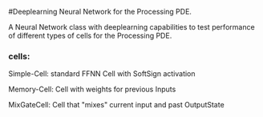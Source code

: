 #Deeplearning Neural Network for the Processing PDE.

A Neural Network class with deeplearning capabilities
 to test performance of different types of cells for the Processing PDE.

### cells:
Simple-Cell: standard FFNN Cell with SoftSign activation

Memory-Cell: Cell with weights for previous Inputs

MixGateCell: Cell that "mixes" current input and past OutputState